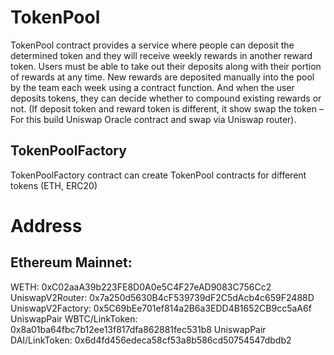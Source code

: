 # TokenPool

TokenPool contract provides a service where people can deposit the determined token and they will receive weekly rewards in another reward token. Users must be able to take out their deposits along with their portion of rewards at any time. New rewards are deposited manually into the pool by the team each week using a contract function.
And when the user deposits tokens, they can decide whether to compound existing rewards or not. (If deposit token and reward token is different, it show swap the token – For this build Uniswap Oracle contract and swap via Uniswap router).

## TokenPoolFactory

TokenPoolFactory contract can create TokenPool contracts for different tokens (ETH, ERC20)

# Address

## Ethereum Mainnet:

WETH: 0xC02aaA39b223FE8D0A0e5C4F27eAD9083C756Cc2
UniswapV2Router: 0x7a250d5630B4cF539739dF2C5dAcb4c659F2488D
UniswapV2Factory: 0x5C69bEe701ef814a2B6a3EDD4B1652CB9cc5aA6f
UniswapPair WBTC/LinkToken: 0x8a01ba64fbc7b12ee13f817dfa862881fec531b8
UniswapPair DAI/LinkToken: 0x6d4fd456edeca58cf53a8b586cd50754547dbdb2
